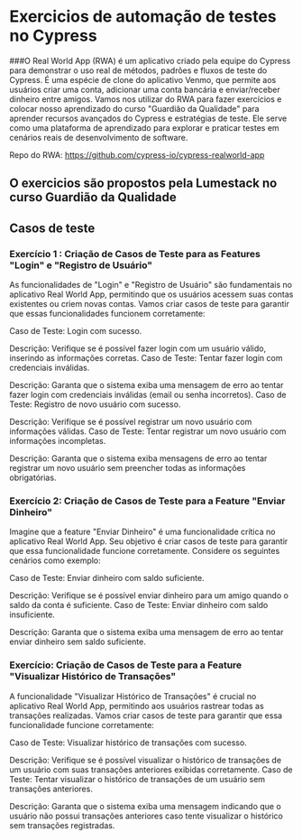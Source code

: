 # Exercicios de automação de testes no Cypress

###O Real World App (RWA) é um aplicativo criado pela equipe do Cypress para demonstrar o uso real de métodos, padrões e fluxos de teste do Cypress. É uma espécie de clone do aplicativo Venmo, que permite aos usuários criar uma conta, adicionar uma conta bancária e enviar/receber dinheiro entre amigos. Vamos nos utilizar do RWA para fazer exercícios e colocar nosso aprendizado do curso "Guardião da Qualidade" para aprender recursos avançados do Cypress e estratégias de teste. Ele serve como uma plataforma de aprendizado para explorar e praticar testes em cenários reais de desenvolvimento de software.

Repo do RWA: https://github.com/cypress-io/cypress-realworld-app

## O exercicios são propostos pela Lumestack no curso Guardião da Qualidade

## Casos de teste

### Exercício 1 : Criação de Casos de Teste para as Features "Login" e "Registro de Usuário"

As funcionalidades de "Login" e "Registro de Usuário" são fundamentais no aplicativo Real World App, permitindo que os usuários acessem suas contas existentes ou criem novas contas. Vamos criar casos de teste para garantir que essas funcionalidades funcionem corretamente:

Caso de Teste: Login com sucesso.

Descrição: Verifique se é possível fazer login com um usuário válido, inserindo as informações corretas. Caso de Teste: Tentar fazer login com credenciais inválidas.

Descrição: Garanta que o sistema exiba uma mensagem de erro ao tentar fazer login com credenciais inválidas (email ou senha incorretos). Caso de Teste: Registro de novo usuário com sucesso.

Descrição: Verifique se é possível registrar um novo usuário com informações válidas. Caso de Teste: Tentar registrar um novo usuário com informações incompletas.

Descrição: Garanta que o sistema exiba mensagens de erro ao tentar registrar um novo usuário sem preencher todas as informações obrigatórias.

### Exercício 2: Criação de Casos de Teste para a Feature "Enviar Dinheiro"

Imagine que a feature "Enviar Dinheiro" é uma funcionalidade crítica no aplicativo Real World App. Seu objetivo é criar casos de teste para garantir que essa funcionalidade funcione corretamente. Considere os seguintes cenários como exemplo:

Caso de Teste: Enviar dinheiro com saldo suficiente.

Descrição: Verifique se é possível enviar dinheiro para um amigo quando o saldo da conta é suficiente.
Caso de Teste: Enviar dinheiro com saldo insuficiente.

Descrição: Garanta que o sistema exiba uma mensagem de erro ao tentar enviar dinheiro sem saldo suficiente.

### Exercício: Criação de Casos de Teste para a Feature "Visualizar Histórico de Transações"

A funcionalidade "Visualizar Histórico de Transações" é crucial no aplicativo Real World App, permitindo aos usuários rastrear todas as transações realizadas. Vamos criar casos de teste para garantir que essa funcionalidade funcione corretamente:

Caso de Teste: Visualizar histórico de transações com sucesso.

Descrição: Verifique se é possível visualizar o histórico de transações de um usuário com suas transações anteriores exibidas corretamente. Caso de Teste: Tentar visualizar o histórico de transações de um usuário sem transações anteriores.

Descrição: Garanta que o sistema exiba uma mensagem indicando que o usuário não possui transações anteriores caso tente visualizar o histórico sem transações registradas.

